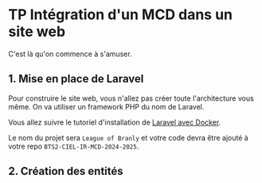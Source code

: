 # TP Intégration d'un MCD dans un site web

C'est là qu'on commence à s'amuser.

## 1. Mise en place de Laravel

Pour construire le site web, vous n'allez pas créer toute l'architecture vous même. On va utiliser un framework PHP du nom de Laravel.

Vous allez suivre le tutoriel d'installation de [Laravel avec Docker](https://laravel.com/docs/11.x#creating-a-laravel-project).

Le nom du projet sera `League of Branly` et votre code devra être ajouté à votre repo `BTS2-CIEL-IR-MCD-2024-2025`.

## 2. Création des entités

